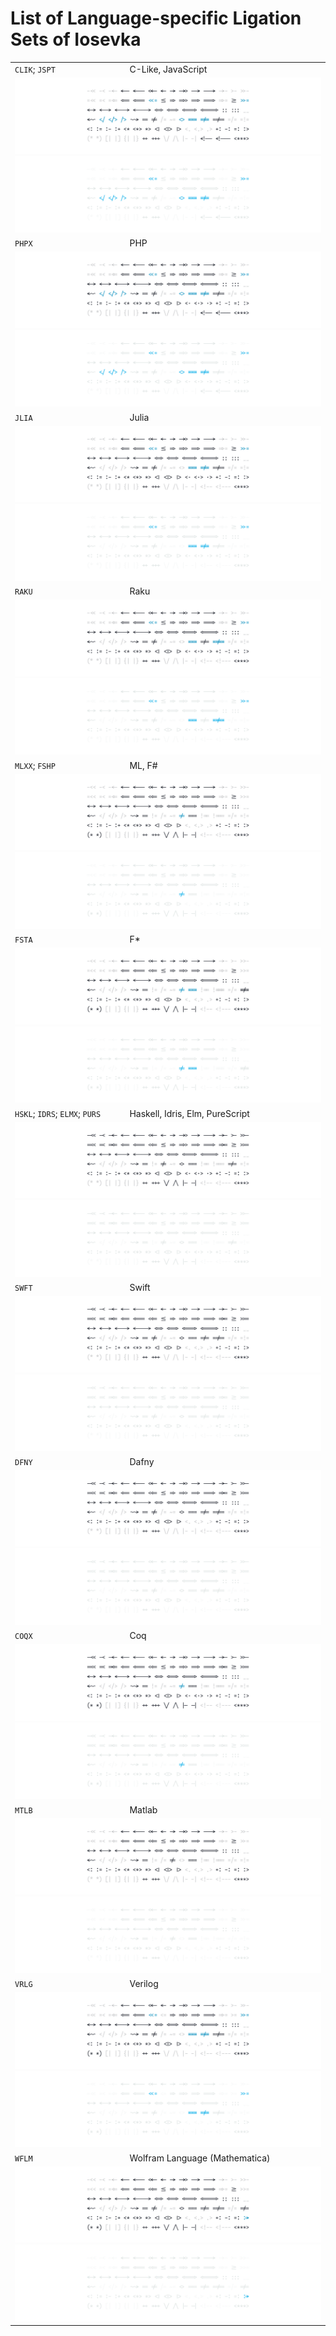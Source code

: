 # List of Language-specific Ligation Sets of Iosevka

<!-- BEGIN Section-OT-Ligation-Tags-2 -->
<!-- THIS SECTION IS AUTOMATICALLY GENERATED. DO NOT EDIT. -->

<table>
<tr>
<td><code>CLIK</code>; <code>JSPT</code></td>
<td>C-Like, JavaScript</td>
</tr>
<tr>
<td colspan="2"><img src="../images/ligset-CLIK-1.light.svg#gh-light-mode-only"/><img src="../images/ligset-CLIK-1.dark.svg#gh-dark-mode-only"/></td>
</tr>
<tr>
<td><code>PHPX</code></td>
<td>PHP</td>
</tr>
<tr>
<td colspan="2"><img src="../images/ligset-PHPX-1.light.svg#gh-light-mode-only"/><img src="../images/ligset-PHPX-1.dark.svg#gh-dark-mode-only"/></td>
</tr>
<tr>
<td><code>JLIA</code></td>
<td>Julia</td>
</tr>
<tr>
<td colspan="2"><img src="../images/ligset-JLIA-1.light.svg#gh-light-mode-only"/><img src="../images/ligset-JLIA-1.dark.svg#gh-dark-mode-only"/></td>
</tr>
<tr>
<td><code>RAKU</code></td>
<td>Raku</td>
</tr>
<tr>
<td colspan="2"><img src="../images/ligset-RAKU-1.light.svg#gh-light-mode-only"/><img src="../images/ligset-RAKU-1.dark.svg#gh-dark-mode-only"/></td>
</tr>
<tr>
<td><code>MLXX</code>; <code>FSHP</code></td>
<td>ML, F#</td>
</tr>
<tr>
<td colspan="2"><img src="../images/ligset-MLXX-1.light.svg#gh-light-mode-only"/><img src="../images/ligset-MLXX-1.dark.svg#gh-dark-mode-only"/></td>
</tr>
<tr>
<td><code>FSTA</code></td>
<td>F*</td>
</tr>
<tr>
<td colspan="2"><img src="../images/ligset-FSTA-1.light.svg#gh-light-mode-only"/><img src="../images/ligset-FSTA-1.dark.svg#gh-dark-mode-only"/></td>
</tr>
<tr>
<td><code>HSKL</code>; <code>IDRS</code>; <code>ELMX</code>; <code>PURS</code></td>
<td>Haskell, Idris, Elm, PureScript</td>
</tr>
<tr>
<td colspan="2"><img src="../images/ligset-HSKL-1.light.svg#gh-light-mode-only"/><img src="../images/ligset-HSKL-1.dark.svg#gh-dark-mode-only"/></td>
</tr>
<tr>
<td><code>SWFT</code></td>
<td>Swift</td>
</tr>
<tr>
<td colspan="2"><img src="../images/ligset-SWFT-1.light.svg#gh-light-mode-only"/><img src="../images/ligset-SWFT-1.dark.svg#gh-dark-mode-only"/></td>
</tr>
<tr>
<td><code>DFNY</code></td>
<td>Dafny</td>
</tr>
<tr>
<td colspan="2"><img src="../images/ligset-DFNY-1.light.svg#gh-light-mode-only"/><img src="../images/ligset-DFNY-1.dark.svg#gh-dark-mode-only"/></td>
</tr>
<tr>
<td><code>COQX</code></td>
<td>Coq</td>
</tr>
<tr>
<td colspan="2"><img src="../images/ligset-COQX-1.light.svg#gh-light-mode-only"/><img src="../images/ligset-COQX-1.dark.svg#gh-dark-mode-only"/></td>
</tr>
<tr>
<td><code>MTLB</code></td>
<td>Matlab</td>
</tr>
<tr>
<td colspan="2"><img src="../images/ligset-MTLB-1.light.svg#gh-light-mode-only"/><img src="../images/ligset-MTLB-1.dark.svg#gh-dark-mode-only"/></td>
</tr>
<tr>
<td><code>VRLG</code></td>
<td>Verilog</td>
</tr>
<tr>
<td colspan="2"><img src="../images/ligset-VRLG-1.light.svg#gh-light-mode-only"/><img src="../images/ligset-VRLG-1.dark.svg#gh-dark-mode-only"/></td>
</tr>
<tr>
<td><code>WFLM</code></td>
<td>Wolfram Language (Mathematica)</td>
</tr>
<tr>
<td colspan="2"><img src="../images/ligset-WFLM-1.light.svg#gh-light-mode-only"/><img src="../images/ligset-WFLM-1.dark.svg#gh-dark-mode-only"/></td>
</tr>
</table>

<!-- END Section-OT-Ligation-Tags-2 -->
